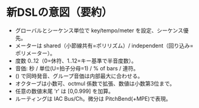 # 新DSLの意図（要約）
- グローバルとシーケンス単位で key/tempo/meter を設定、シーケンス優先。
- メーターは shared（小節線共有=ポリリズム）/ independent（回り込み=ポリメーター）。
- 度数 0..12（0=休符、1..12=キー基準で半音度数）。
- 音価: 秒 / 単位(U=拍子分母=1) / % of bars / 連符。
- () で同時発音、グループ音価は内部最大に合わせる。
- オクターブは小数可、octmul 係数で拡張、数値は小数第3位まで。
- 任意の数値末尾 'r' は [0,0.999] を加算。
- ルーティングは IAC Bus/Ch。微分は PitchBend(+MPE)で表現。
